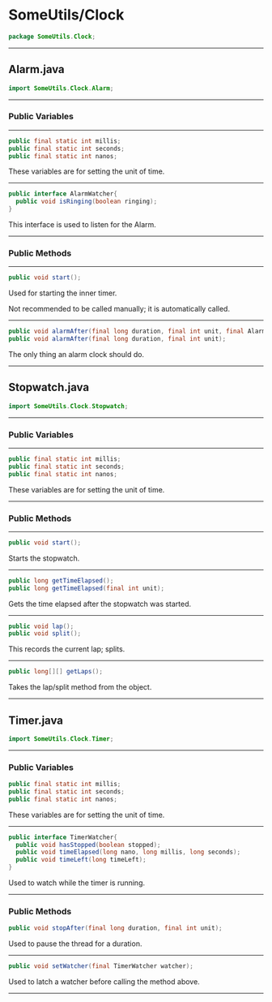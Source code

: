 # SomeUtils/Clock

```java
package SomeUtils.Clock;
```

---

## Alarm.java

```java
import SomeUtils.Clock.Alarm;
```
---

### Public Variables

---

```java
public final static int millis;
public final static int seconds;
public final static int nanos;
```

These variables are for setting the unit of time.

---

```java
public interface AlarmWatcher{
  public void isRinging(boolean ringing);
}
```

This interface is used to listen for the Alarm.

---

### Public Methods

---

```java
public void start();
```

Used for starting the inner timer.

Not recommended to be called manually; it is automatically called.

---

```java
public void alarmAfter(final long duration, final int unit, final AlarmWatcher watcher);
public void alarmAfter(final long duration, final int unit);
```

The only thing an alarm clock should do.

---

## Stopwatch.java

```java
import SomeUtils.Clock.Stopwatch;
```
---

### Public Variables

---

```java
public final static int millis;
public final static int seconds;
public final static int nanos;
```

These variables are for setting the unit of time.

---

### Public Methods

---

```java
public void start();
```

Starts the stopwatch.

---

```java
public long getTimeElapsed();
public long getTimeElapsed(final int unit);
```

Gets the time elapsed after the stopwatch was started.

---

```java
public void lap();
public void split();
```

This records the current lap; splits.

---

```java
public long[][] getLaps();
```

Takes the lap/split method from the object.

---

## Timer.java

```java
import SomeUtils.Clock.Timer;
```
---

### Public Variables

```java
public final static int millis;
public final static int seconds;
public final static int nanos;
```

These variables are for setting the unit of time.

---

```java
public interface TimerWatcher{
  public void hasStopped(boolean stopped);
  public void timeElapsed(long nano, long millis, long seconds);
  public void timeLeft(long timeLeft);
}
```

Used to watch while the timer is running.

---

### Public Methods

```java
public void stopAfter(final long duration, final int unit);
```

Used to pause the thread for a duration.

---

```java
public void setWatcher(final TimerWatcher watcher);
```

Used to latch a watcher before calling the method above.

---
